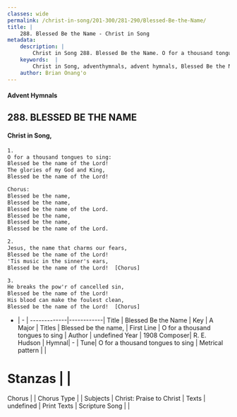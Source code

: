 ```yaml
---
classes: wide
permalink: /christ-in-song/201-300/281-290/Blessed-Be-the-Name/
title: |
    288. Blessed Be the Name - Christ in Song
metadata:
    description: |
        Christ in Song 288. Blessed Be the Name. O for a thousand tongues to sing: Blessed be the name of the Lord! The glories of my God and King, Blessed be the name of the Lord! Chorus: Blessed be the name, Blessed be the name, Blessed be the name of the Lord. Blessed be the name, Blessed be the name, Blessed be the name of the Lord.
    keywords:  |
        Christ in Song, adventhymnals, advent hymnals, Blessed Be the Name, O for a thousand tongues to sing . Blessed be the name,
    author: Brian Onang'o
---
```


#### Advent Hymnals
## 288. BLESSED BE THE NAME
####  Christ in Song,

```txt
1.
O for a thousand tongues to sing:
Blessed be the name of the Lord!
The glories of my God and King,
Blessed be the name of the Lord!

Chorus:
Blessed be the name,
Blessed be the name,
Blessed be the name of the Lord.
Blessed be the name,
Blessed be the name,
Blessed be the name of the Lord.

2.
Jesus, the name that charms our fears,
Blessed be the name of the Lord!
'Tis music in the sinner's ears,
Blessed be the name of the Lord!  [Chorus]

3.
He breaks the pow'r of cancelled sin,
Blessed be the name of the Lord!
His blood can make the foulest clean,
Blessed be the name of the Lord!  [Chorus]

```

- |   -  |
-------------|------------|
Title | Blessed Be the Name |
Key | A Major |
Titles | Blessed be the name, |
First Line | O for a thousand tongues to sing  |
Author | undefined
Year | 1908
Composer| R. E. Hudson |
Hymnal|  - |
Tune| O for a thousand tongues to sing |
Metrical pattern | |
# Stanzas |  |
Chorus |  |
Chorus Type |  |
Subjects | Christ: Praise to Christ |
Texts | undefined |
Print Texts | 
Scripture Song |  |
    

